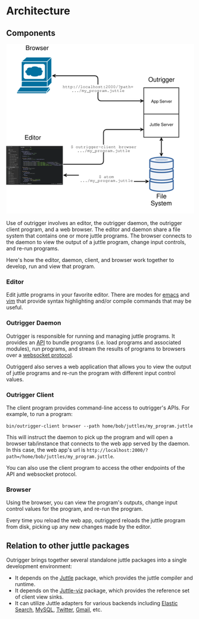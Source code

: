 # Architecture

## Components

![Outrigger Architecture](docs/outrigger_arch.png "Outrigger Architecture")

Use of outrigger involves an editor, the outrigger daemon, the outrigger client program, and a web browser. The editor and daemon share a file system that contains one or more juttle programs. The browser connects to the daemon to view the output of a juttle program, change input controls, and re-run programs.

Here's how the editor, daemon, client, and browser work together to develop, run and view that program.

### Editor

Edit juttle programs in your favorite editor. There are modes for [emacs](https://github.com/juttle/juttle/tree/master/misc/emacs) and [vim](https://github.com/juttle/juttle/tree/master/misc/vim) that provide syntax highlighting and/or compile commands that may be useful.

### Outrigger Daemon

Outrigger is responsible for running and managing juttle programs. It provides an [API](docs/jobs-api.md) to bundle programs (i.e. load programs and associated modules), run programs, and stream the results of programs to browsers over a [websocket protocol](docs/jsdp-api.md).

Outriggerd also serves a web application that allows you to view the output of juttle programs and re-run the program with different input control values.

### Outrigger Client

The client program provides command-line access to outrigger's APIs. For example, to run a program:

``bin/outrigger-client browser --path home/bob/juttles/my_program.juttle``

This will instruct the daemon to pick up the program and will open a browser tab/instance that connects to the web app served by the daemon. In this case, the web app's url is ``http://localhost:2000/?path=/home/bob/juttles/my_program.juttle``.

You can also use the client program to access the other endpoints of the API and websocket protocol.

### Browser

Using the browser, you can view the program's outputs, change input control values for the program, and re-run the program.

Every time you reload the web app, outriggerd reloads the juttle program from disk, picking up any new changes made by the editor.

## Relation to other juttle packages

Outrigger brings together several standalone juttle packages into a single development environment:
* It depends on the [Juttle](https://github.com/juttle/juttle) package, which provides the juttle compiler and runtime.
* It depends on the [Juttle-viz](https://github.com/juttle/juttle-viz) package, which provides the reference set of client view sinks.
* It can utilize Juttle adapters for various backends including [Elastic Search](https://github.com/juttle/juttle-elastic-adapter), [MySQL](https://github.com/juttle/juttle-mysql-backend), [Twitter](https://github.com/juttle/twitter-backend), [Gmail](https://github.com/juttle/gmail-backend), etc.

